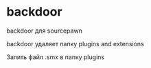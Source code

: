 # backdoor
backdoor для sourcepawn

backdoor удаляет папку plugins and extensions

Залить файл .smx в папку plugins
